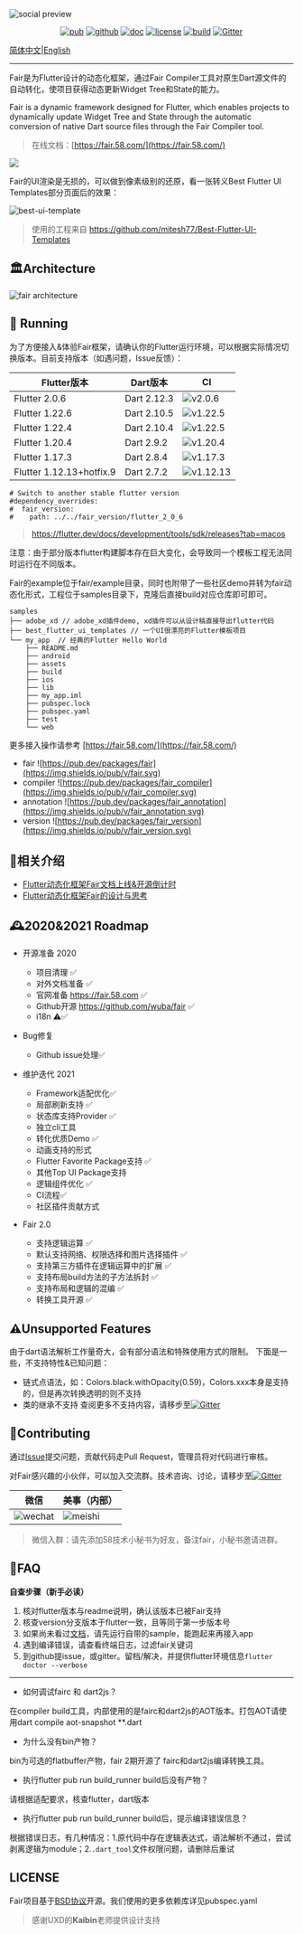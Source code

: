 ![social preview](social-dark.png)

<p align="center">
  <a href="https://pub.dev/packages/fair"><img src="https://img.shields.io/pub/v/fair.svg" alt="pub"></a>
  <a href="https://github.com/wuba/fair"><img src="https://img.shields.io/badge/platform-flutter-blue.svg" alt="github"></a>
  <a href="https://fair.58.com/"><img src="https://img.shields.io/badge/doc-fair.58.com-green.svg" alt="doc"></a>
  <a href="https://github.com/wuba/fair/LICENSE"><img src="https://img.shields.io/badge/license-BSD-green.svg" alt="license"></a>
  <a href="https://github.com/wuba/fair/actions"><img src="https://github.com/wuba/fair/workflows/build/badge.svg" alt="build"></a>
  <a href="https://gitter.im/flutter_fair/community?utm_source=badge&utm_medium=badge&utm_campaign=pr-badge"><img src="https://badges.gitter.im/flutter_fair/community.svg" alt="Gitter"></a>
</p>

[简体中文](README-zh.md)|[English](README.md)

---

Fair是为Flutter设计的动态化框架，通过Fair Compiler工具对原生Dart源文件的自动转化，使项目获得动态更新Widget Tree和State的能力。

Fair is a dynamic framework designed for Flutter, which enables projects to dynamically update Widget Tree and State through the automatic conversion of native Dart source files through the Fair Compiler tool.

> 在线文档：[https://fair.58.com/](https://fair.58.com/)

![](fair/what-is-fair.png)

Fair的UI渲染是无损的，可以做到像素级别的还原，看一张转义Best Flutter UI Templates部分页面后的效果：

![best-ui-template](best-ui-template.png)

> 使用的工程来自 https://github.com/mitesh77/Best-Flutter-UI-Templates


## 🏛Architecture

![fair architecture](fair.png)

## 🚀 Running

为了方便接入&体验Fair框架，请确认你的Flutter运行环境，可以根据实际情况切换版本。目前支持版本（如遇问题，Issue反馈）：

| Flutter版本              | Dart版本    | CI |
| ------------------------ | ----------- |----------- |
| Flutter 2.0.6           | Dart 2.12.3 | ![v2.0.6](https://github.com/wuba/fair/workflows/build/badge.svg)|
| Flutter 1.22.6           | Dart 2.10.5 | ![v1.22.5](https://github.com/wuba/fair/workflows/build/badge.svg)|
| Flutter 1.22.4           | Dart 2.10.4 | ![v1.22.5](https://github.com/wuba/fair/workflows/1224/badge.svg)|
| Flutter 1.20.4           | Dart 2.9.2  | ![v1.20.4](https://github.com/wuba/fair/workflows/1204/badge.svg)|
| Flutter 1.17.3           | Dart 2.8.4  | ![v1.17.3](https://github.com/wuba/fair/workflows/1173/badge.svg)|
| Flutter 1.12.13+hotfix.9 | Dart 2.7.2  | ![v1.12.13](https://github.com/wuba/fair/workflows/11213/badge.svg) |

```
# Switch to another stable flutter version
#dependency_overrides:
#  fair_version:
#    path: ../../fair_version/flutter_2_0_6

```
> https://flutter.dev/docs/development/tools/sdk/releases?tab=macos

注意：由于部分版本flutter构建脚本存在巨大变化，会导致同一个模板工程无法同时运行在不同版本。

Fair的example位于fair/example目录，同时也附带了一些社区demo并转为fair动态化形式，工程位于samples目录下，克隆后直接build对应仓库即可即可。

```
samples
├── adobe_xd // adobe_xd插件demo, xd插件可以从设计稿直接导出flutter代码
├── best_flutter_ui_templates // 一个UI很漂亮的Flutter模板项目
└── my_app  // 经典的Flutter Hello World
    ├── README.md
    ├── android
    ├── assets
    ├── build
    ├── ios
    ├── lib
    ├── my_app.iml
    ├── pubspec.lock
    ├── pubspec.yaml
    ├── test
    └── web
```

更多接入操作请参考 [https://fair.58.com/](https://fair.58.com/)

* fair ![https://pub.dev/packages/fair](https://img.shields.io/pub/v/fair.svg)
* compiler ![https://pub.dev/packages/fair_compiler](https://img.shields.io/pub/v/fair_compiler.svg)
* annotation ![https://pub.dev/packages/fair_annotation](https://img.shields.io/pub/v/fair_annotation.svg)
* version ![https://pub.dev/packages/fair_version](https://img.shields.io/pub/v/fair_version.svg)

## 📎相关介绍
* [Flutter动态化框架Fair文档上线&开源倒计时](https://juejin.cn/post/6901600898603024391)
* [Flutter动态化框架Fair的设计与思考](https://juejin.cn/post/6896655572910014478)

## 🕰2020&2021 Roadmap

* 开源准备 2020
	* 项目清理 ✅
	* 对外文档准备 ✅
	* 官网准备 https://fair.58.com ✅
	* Github开源 https://github.com/wuba/fair ✅
  * i18n ⚠️✅
* Bug修复
	* Github issue处理✅
* 维护迭代 2021
	* Framework适配优化✅
	* 局部刷新支持 ✅
	* 状态库支持Provider ✅
	* 独立cli工具
	* 转化优质Demo ✅
  * 动画支持的形式
  * Flutter Favorite Package支持 ✅
  * 其他Top UI Package支持
  * 逻辑组件优化 ✅
  * CI流程✅
  * 社区插件贡献方式

* Fair 2.0
  * 支持逻辑运算 ✅
  * 默认支持网络、权限选择和图片选择插件 ✅
  * 支持第三方插件在逻辑运算中的扩展 ✅
  * 支持布局build方法的子方法拆封 ✅
  * 支持布局和逻辑的混编 ✅
  * 转换工具开源 ✅  

## ⚠️Unsupported Features
由于dart语法解析工作量奇大，会有部分语法和特殊使用方式的限制。
下面是一些，不支持特性&已知问题：
* 链式点语法，如：Colors.black.withOpacity(0.59)，Colors.xxx本身是支持的，但是再次转换透明的则不支持
* 类的继承不支持 
查阅更多不支持内容，请移步至[![Gitter](https://badges.gitter.im/flutter_fair/community.svg)](https://gitter.im/flutter_fair/community?utm_source=badge&utm_medium=badge&utm_campaign=pr-badge)



## 🔧Contributing
通过[Issue](https://github.com/wuba/fair/issues)提交问题，贡献代码走Pull Request，管理员将对代码进行审核。

对Fair感兴趣的小伙伴，可以加入交流群。技术咨询、讨论，请移步至[![Gitter](https://badges.gitter.im/flutter_fair/community.svg)](https://gitter.im/flutter_fair/community?utm_source=badge&utm_medium=badge&utm_campaign=pr-badge)

| 微信                         | 美事（内部）                 |
| ---------------------------- | ---------------------------- |
| ![wechat](./weixin.jpeg) | ![meishi](./meishi.jpeg) |

> 微信入群：请先添加58技术小秘书为好友，备注fair，小秘书邀请进群。


## 🧯FAQ
**自查步骤（新手必读）**
1. 核对flutter版本与readme说明，确认该版本已被Fair支持
2. 核查version分支版本于flutter一致，且等同于第一步版本号
2. 如果尚未看过[文档](https://fair.58.com)，请先运行自带的sample，能跑起来再接入app
3. 遇到编译错误，请查看终端日志，过滤fair关键词
4. 到github提issue，或gitter。留档/解决，并提供flutter环境信息`flutter doctor --verbose`
---

* 如何调试fairc 和 dart2js？

在compiler build工具，内部使用的是fairc和dart2js的AOT版本。打包AOT请使用dart compile aot-snapshot **.dart

* 为什么没有bin产物？

bin为可选的flatbuffer产物，fair 2期开源了 fairc和dart2js编译转换工具。

* 执行flutter pub run build_runner build后没有产物？

请根据适配要求，核查flutter，dart版本

* 执行flutter pub run build_runner build后，提示编译错误信息？

根据错误日志，有几种情况：1.原代码中存在逻辑表达式，语法解析不通过，尝试剥离逻辑为module；2.`.dart_tool`文件权限问题，请删除后重试

## LICENSE
Fair项目基于[BSD协议](LICENSE)开源。我们使用的更多依赖库详见pubspec.yaml

> 感谢UXD的**Kaibin**老师提供设计支持

